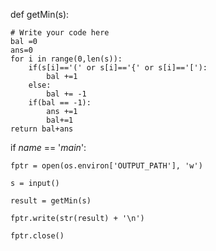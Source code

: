 def getMin(s):

    # Write your code here
    bal =0
    ans=0
    for i in range(0,len(s)):
        if(s[i]=='(' or s[i]=='{' or s[i]=='['):
            bal +=1
        else:
            bal += -1
        if(bal == -1):
            ans +=1
            bal+=1
    return bal+ans


if _name_ == '_main_':
    
    fptr = open(os.environ['OUTPUT_PATH'], 'w')

    s = input()

    result = getMin(s)

    fptr.write(str(result) + '\n')

    fptr.close()
